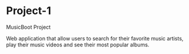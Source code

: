 # Project-1
MusicBoot Project

Web application that allow users to search for their favorite music artists, play their music videos and see their most popular albums. 

